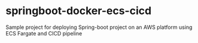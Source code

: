 # springboot-docker-ecs-cicd
Sample project for deploying Spring-boot project on an AWS platform using ECS Fargate and CICD pipeline
